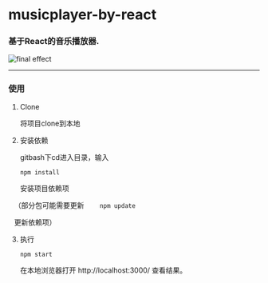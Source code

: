 # musicplayer-by-react

### 基于React的音乐播放器.

![final effect](http://preview.ibb.co/gLbeHn/player.png)


---

### 使用

1. Clone

    将项目clone到本地

2. 安装依赖

    gitbash下cd进入目录，输入

    `npm install`

    安装项目依赖项
    
    （部分包可能需要更新
    
    `npm update`
    
    更新依赖项）

3. 执行

    `npm start`

    在本地浏览器打开 http://localhost:3000/ 查看结果。
